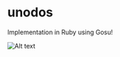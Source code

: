 unodos
======

Implementation in Ruby using Gosu!


![Alt text](https://doc-0o-28-docs.googleusercontent.com/docs/securesc/ha0ro937gcuc7l7deffksulhg5h7mbp1/7gm5kqv40bcd72etr14por89s222f1ke/1402344000000/11525292062459682119/*/0BxhLOSh8TgQFZU5LZlZzS01fYms?h=16653014193614665626 "Sample Screen")
